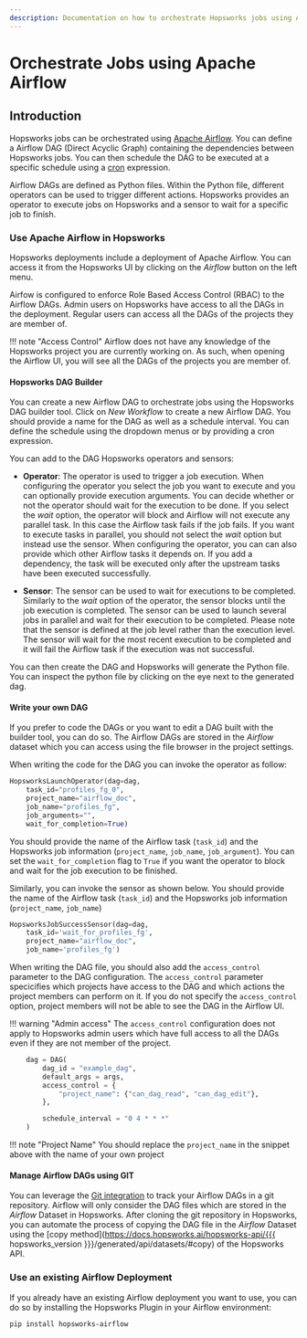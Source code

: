 ```yaml
---
description: Documentation on how to orchestrate Hopsworks jobs using Apache Airflow
--- 
```


# Orchestrate Jobs using Apache Airflow

## Introduction 

Hopsworks jobs can be orchestrated using [Apache Airflow](https://airflow.apache.org/). You can define a Airflow DAG (Direct Acyclic Graph) containing the dependencies between Hopsworks jobs. 
You can then schedule the DAG to be executed at a specific schedule using a [cron](https://en.wikipedia.org/wiki/Cron) expression.

Airflow DAGs are defined as Python files. Within the Python file, different operators can be used to trigger different actions. Hopsworks provides an operator to execute jobs on Hopsworks and a sensor to wait for a specific job to finish.

### Use Apache Airflow in Hopsworks 

Hopsworks deployments include a deployment of Apache Airflow. You can access it from the Hopsworks UI by clicking on the _Airflow_ button on the left menu.

Airfow is configured to enforce Role Based Access Control (RBAC) to the Airflow DAGs. Admin users on Hopsworks have access to all the DAGs in the deployment. Regular users can access all the DAGs of the projects they are member of.

!!! note "Access Control"
    Airflow does not have any knowledge of the Hopsworks project you are currently working on. As such, when opening the Airflow UI, you will see all the DAGs of the projects you are member of.

#### Hopsworks DAG Builder 

You can create a new Airflow DAG to orchestrate jobs using the Hopsworks DAG builder tool. Click on _New Workflow_ to create a new Airflow DAG. You should provide a name for the DAG as well as a schedule interval. You can define the schedule using the dropdown menus or by providing a cron expression.

You can add to the DAG Hopsworks operators and sensors:

- **Operator**: The operator is used to trigger a job execution. When configuring the operator you select the job you want to execute and you can optionally provide execution arguments. You can decide whether or not the operator should wait for the execution to be done. If you select the _wait_ option, the operator will block and Airflow will not execute any parallel task. In this case the Airflow task fails if the job fails. If you want to execute tasks in parallel, you should not select the _wait_ option but instead use the sensor. When configuring the operator, you can can also provide which other Airflow tasks it depends on. If you add a dependency, the task will be executed only after the upstream tasks have been executed successfully. 

- **Sensor**: The sensor can be used to wait for executions to be completed. Similarly to the _wait_ option of the operator, the sensor blocks until the job execution is completed. The sensor can be used to launch several jobs in parallel and wait for their execution to be completed. Please note that the sensor is defined at the job level rather than the execution level. The sensor will wait for the most recent execution to be completed and it will fail the Airflow task if the execution was not successful. 

You can then create the DAG and Hopsworks will generate the Python file. You can inspect the python file by clicking on the eye next to the generated dag.

#### Write your own DAG 

If you prefer to code the DAGs or you want to edit a DAG built with the builder tool, you can do so. The Airflow DAGs are stored in the _Airflow_ dataset which you can access using the file browser in the project settings.

When writing the code for the DAG you can invoke the operator as follow:

```python
HopsworksLaunchOperator(dag=dag,
	task_id="profiles_fg_0",
	project_name="airflow_doc",
	job_name="profiles_fg",
	job_arguments="",
	wait_for_completion=True)
```

You should provide the name of the Airflow task (`task_id`) and the Hopsworks job information (`project_name`, `job_name`, `job_argument`). You can set the `wait_for_completion` flag to `True` if you want the operator to block and wait for the job execution to be finished.

Similarly, you can invoke the sensor as shown below. You should provide the name of the Airflow task (`task_id`) and the Hopsworks job information (`project_name`, `job_name`) 

```python
HopsworksJobSuccessSensor(dag=dag,
    task_id='wait_for_profiles_fg',
	project_name="airflow_doc",
    job_name='profiles_fg')
```

When writing the DAG file, you should also add the `access_control` parameter to the DAG configuration. The `access_control` parameter specicifies which projects have access to the DAG and which actions the project members can perform on it. If you do not specify the `access_control` option, project members will not be able to see the DAG in the Airflow UI.

!!! warning "Admin access"
    The `access_control` configuration does not apply to Hopsworks admin users which have full access to all the DAGs even if they are not member of the project. 

```python
    dag = DAG(
        dag_id = "example_dag",
        default_args = args,
        access_control = {
            "project_name": {"can_dag_read", "can_dag_edit"},
        },

        schedule_interval = "0 4 * * *"
    )
```

!!! note "Project Name"
    You should replace the `project_name` in the snippet above with the name of your own project

#### Manage Airflow DAGs using GIT

You can leverage the [Git integration](../git/clone_repo.md) to track your Airflow DAGs in a git repository. Airflow will only consider the DAG files which are stored in the _Airflow_ Dataset in Hopsworks. 
After cloning the git repository in Hopsworks, you can automate the process of copying the DAG file in the _Airflow_ Dataset using the [copy method](https://docs.hopsworks.ai/hopsworks-api/{{{ hopsworks_version }}}/generated/api/datasets/#copy) of the Hopsworks API.

### Use an existing Airflow Deployment 

If you already have an existing Airflow deployment you want to use, you can do so by installing the Hopsworks Plugin in your Airflow environment: 
```
pip install hopsworks-airflow
```


